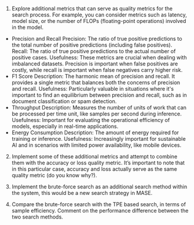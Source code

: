 1. Explore additional metrics that can serve as quality metrics for the search process. For example, you can consider metrics such as latency, model size, or the number of FLOPs (floating-point operations) involved in the model.

- Precision and Recall
Precision: The ratio of true positive predictions to the total number of positive predictions (including false positives).
Recall: The ratio of true positive predictions to the actual number of positive cases.
Usefulness: These metrics are crucial when dealing with imbalanced datasets. Precision is important when false positives are costly, while recall is important when false negatives carry higher risk.
- F1 Score
Description: The harmonic mean of precision and recall. It provides a single metric that balances both the concerns of precision and recall.
Usefulness: Particularly valuable in situations where it's important to find an equilibrium between precision and recall, such as in document classification or spam detection.
- Throughput
Description: Measures the number of units of work that can be processed per time unit, like samples per second during inference.
Usefulness: Important for evaluating the operational efficiency of models, especially in real-time applications.
- Energy Consumption
Description: The amount of energy required for training or inference.
Usefulness: Increasingly important for sustainable AI and in scenarios with limited power availability, like mobile devices.


2. Implement some of these additional metrics and attempt to combine them with the accuracy or loss quality metric. It’s important to note that in this particular case, accuracy and loss actually serve as the same quality metric (do you know why?).

3. Implement the brute-force search as an additional search method within the system, this would be a new search strategy in MASE.

4. Compare the brute-force search with the TPE based search, in terms of sample efficiency. Comment on the performance difference between the two search methods.